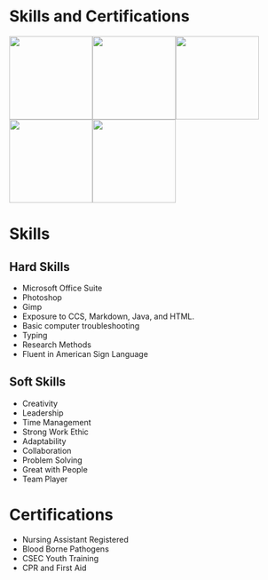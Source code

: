 # Skills and Certifications

[<img src="https://github.com/brittanyrjones/Resume2017/blob/master/Photos/2art.jpg" width="150" height="150"/>](https://github.com/brittanyrjones/BrittanyJones/blob/master/Resume/About%20Me.md)[<img src="https://github.com/brittanyrjones/Resume2017/blob/master/Photos/2art.jpg" width="150" height="150"/>](https://github.com/brittanyrjones/BrittanyJones/blob/master/Resume/Education.md)[<img src="https://github.com/brittanyrjones/Resume2017/blob/master/Photos/2art.jpg" width="150" height="150"/>](https://github.com/brittanyrjones/BrittanyJones/blob/master/Resume/Professional%20Experience.md)[<img src="https://github.com/brittanyrjones/Resume2017/blob/master/Photos/2art.jpg" width="150" height="150"/>](https://github.com/brittanyrjones/BrittanyJones/blob/master/Resume/Skills%20and%20Certifications.md)[<img src="https://github.com/brittanyrjones/Resume2017/blob/master/Photos/2art.jpg" width="150" height="150"/>](https://github.com/brittanyrjones/BrittanyJones/blob/master/Resume/Volunteer.md)

# Skills
## Hard Skills
* Microsoft Office Suite
* Photoshop
* Gimp
* Exposure to CCS, Markdown, Java, and HTML. 
* Basic computer troubleshooting
* Typing 
* Research Methods
* Fluent in American Sign Language

## Soft Skills
* Creativity 
* Leadership
* Time Management
* Strong Work Ethic
* Adaptability
* Collaboration
* Problem Solving
* Great with People
* Team Player

# Certifications
* Nursing Assistant Registered
* Blood Borne Pathogens
* CSEC Youth Training
* CPR and First Aid
